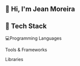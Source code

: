 ##   👋 Hi, I'm Jean Moreira






##  🚀 Tech Stack

   💻Programming Languages

   Tools & Frameworks

   Libraries





